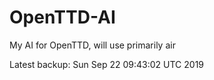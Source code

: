 # OpenTTD-AI
My AI for OpenTTD, will use primarily air

Latest backup: Sun Sep 22 09:43:02 UTC 2019
